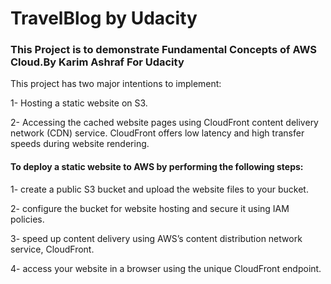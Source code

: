 # TravelBlog by Udacity
### This Project is to demonstrate Fundamental Concepts of AWS Cloud.By Karim Ashraf For Udacity

This project has two major intentions to implement:

1- Hosting a static website on S3.

2- Accessing the cached website pages using CloudFront content delivery network (CDN) service.
   CloudFront offers low latency and high transfer speeds during website rendering.

#### To deploy a static website to AWS by performing the following steps:
1- create a public S3 bucket and upload the website files to your bucket.

2- configure the bucket for website hosting and secure it using IAM policies.

3- speed up content delivery using AWS’s content distribution network service, CloudFront.

4- access your website in a browser using the unique CloudFront endpoint.
